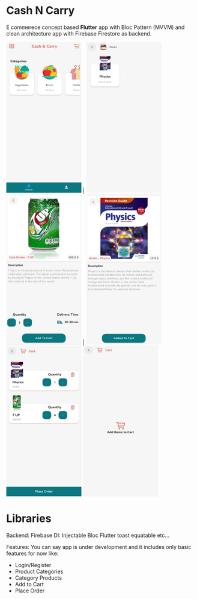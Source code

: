 # Cash N Carry

E commerece concept based <b>Flutter</b> app with Bloc Pattern (MVVM) and clean architecture app with Firebase Firestore as backend.

<img src="/raw/s_01.jpg" width="200" height="400"> | <img src="/raw/s_02.jpg" width="200" height="400">
<img src="/raw/s_03.jpg" width="200" height="400"> | <img src="/raw/s_04.jpg" width="200" height="400">
<img src="/raw/s_05.jpg" width="200" height="400">
<img src="/raw/s_06.jpg" width="200" height="400">


# Libraries
Backend: Firebase
DI: Injectable
Bloc
Flutter toast
equatable
etc...

Features:
You can say app is under development and it includes only basic features for now like:
- Login/Register
- Product Categories
- Category Products
- Add to Cart
- Place Order
